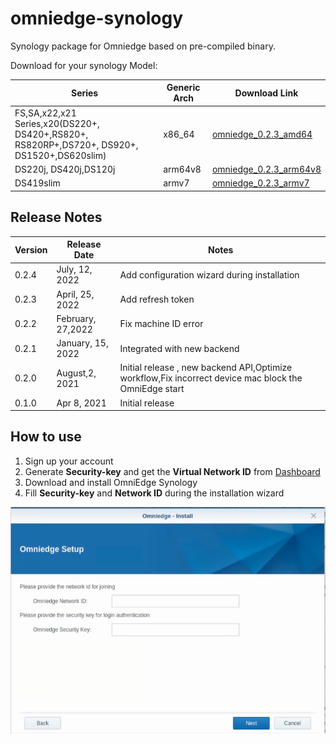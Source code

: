 # omniedge-synology

Synology package for Omniedge based on pre-compiled binary.

Download for your synology Model: 

|Series|Generic Arch|Download Link|
|---|---|---|
|FS,SA,x22,x21 Series,x20(DS220+, DS420+,RS820+, RS820RP+,DS720+, DS920+, DS1520+,DS620slim) |x86_64|[omniedge_0.2.3_amd64](https://github.com/omniedgeio/omniedge-synology/releases/download/v0.2.4/omniedge_0.2.3_amd64.spk)|
|DS220j, DS420j,DS120j |arm64v8|[omniedge_0.2.3_arm64v8](https://github.com/omniedgeio/omniedge-synology/releases/download/v0.2.4/omniedge_0.2.3_arm64v8.spk)|
|DS419slim|armv7|[omniedge_0.2.3_armv7](https://github.com/omniedgeio/omniedge-synology/releases/download/v0.2.4/omniedge_0.2.3_armv7.spk)|


## Release Notes

|Version|Release Date|Notes|
|--|--|--|
|0.2.4|July, 12, 2022|Add configuration wizard during installation|
|0.2.3|April, 25, 2022|Add refresh token|
|0.2.2|February, 27,2022|Fix machine ID error|
|0.2.1|January, 15, 2022|Integrated with new backend|
|0.2.0 |August,2, 2021|Initial release , new backend API,Optimize workflow,Fix incorrect device mac block the OmniEdge start|
|0.1.0|Apr 8, 2021|Initial release|


## How to use 

1. Sign up your account
2. Generate **Security-key** and get the **Virtual Network ID** from [Dashboard](https://omniedge.io/dashboard)
3. Download and install OmniEdge Synology
4. Fill **Security-key** and **Network ID** during the installation wizard

![](omnedge-synology.png)
